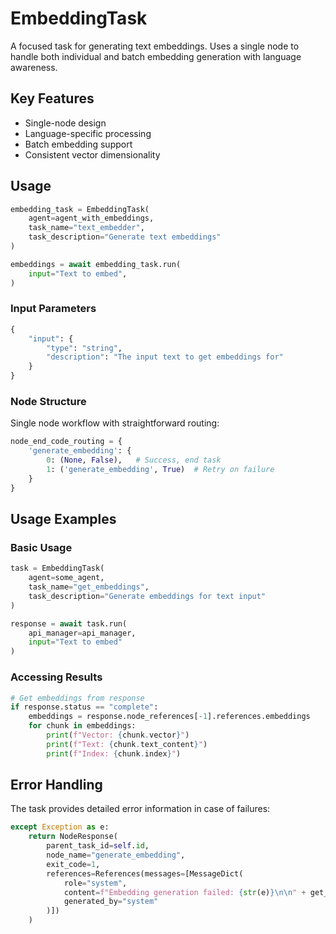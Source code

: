 # EmbeddingTask

A focused task for generating text embeddings. Uses a single node to handle both individual and batch embedding generation with language awareness.

## Key Features
- Single-node design
- Language-specific processing
- Batch embedding support
- Consistent vector dimensionality

## Usage
```python
embedding_task = EmbeddingTask(
    agent=agent_with_embeddings,
    task_name="text_embedder",
    task_description="Generate text embeddings"
)

embeddings = await embedding_task.run(
    input="Text to embed",
)
```

### Input Parameters
```python
{
    "input": {
        "type": "string",
        "description": "The input text to get embeddings for"
    }
}
```

### Node Structure
Single node workflow with straightforward routing:
```python
node_end_code_routing = {
    'generate_embedding': {
        0: (None, False),   # Success, end task
        1: ('generate_embedding', True)  # Retry on failure
    }
}
```

## Usage Examples

### Basic Usage
```python
task = EmbeddingTask(
    agent=some_agent,
    task_name="get_embeddings",
    task_description="Generate embeddings for text input"
)

response = await task.run(
    api_manager=api_manager,
    input="Text to embed"
)
```

### Accessing Results
```python
# Get embeddings from response
if response.status == "complete":
    embeddings = response.node_references[-1].references.embeddings
    for chunk in embeddings:
        print(f"Vector: {chunk.vector}")
        print(f"Text: {chunk.text_content}")
        print(f"Index: {chunk.index}")
```

## Error Handling

The task provides detailed error information in case of failures:

```python
except Exception as e:
    return NodeResponse(
        parent_task_id=self.id,
        node_name="generate_embedding",
        exit_code=1,
        references=References(messages=[MessageDict(
            role="system",
            content=f"Embedding generation failed: {str(e)}\n\n" + get_traceback(),
            generated_by="system"
        )])
    )
```